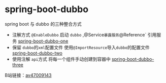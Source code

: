 # spring-boot-dubbo
spring boot 与 dubbo 的三种整合方式
- 注解方式 `@EnableDubbo` 启动 `dubbo` ,@Service` 暴露服务 `@Reference` 引用服务 [spring-boot-dubbo-one](https://github.com/longfeizheng/spring-boot-dubbo/tree/spring-boot-dubbo-one)
- 保留 `dubbo`的`xml`配置文件 使用`@ImportResource`导入`dubbo`的配置文件 [spring-boot-dubbo-two](https://github.com/longfeizheng/spring-boot-dubbo/tree/spring-boot-dubbo-two)
- 使用注解 `api`方式 将每一个组件手动创建到容器中 [spring-boot-dubbo-three](https://github.com/longfeizheng/spring-boot-dubbo/tree/spring-boot-dubbo-three)


B站链接：[av47009143](https://www.bilibili.com/video/av47009143/?p=1)
